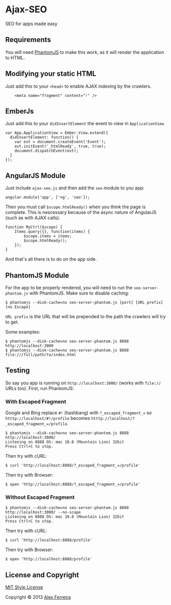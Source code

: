 # Ajax-SEO

SEO for apps made easy

## Requirements

You will need [PhantomJS](http://phantomjs.org/) to make this work, as it will render the application to HTML.


## Modifying your static HTML


Just add this to your `<head>` to enable AJAX indexing by the crawlers.
```
    <meta name="fragment" content="!" />
```
## EmberJs

Just add this to your `didInsertElement` the event to view in `ApplicationView`
```
var App.ApplicationView = Ember.View.extend({
  didInsertElement: function() {
    var evt = document.createEvent('Event');
    evt.initEvent('_htmlReady', true, true);
    document.dispatchEvent(evt);
  }
});
```
## AngularJS Module

Just include `ajax-seo.js` and then add the `seo` module to you app:
```
angular.module('app', ['ng', 'seo']);
```

Then you must call `$scope.htmlReady()` when you think the page is complete. This is nescessary because of the async nature of AngularJS (such as with AJAX calls).
```
function MyCtrl($scope) {
    Items.query({}, function(items) {
        $scope.items = items;
        $scope.htmlReady();
    });
}
```

And that's all there is to do on the app side.


## PhantomJS Module

For the app to be properly rendered, you will need to run the `seo-server-phantom.js` with PhantomJS.
Make sure to disable caching:
```
$ phantomjs --disk-cache=no seo-server-phantom.js [port] [URL prefix] [no Escape]
```

`URL prefix` is the URL that will be prepended to the path the crawlers will try to get.

Some examples:
```
$ phantomjs --disk-cache=no seo-server-phantom.js 8888 http://localhost:3000
$ phantomjs --disk-cache=no seo-server-phantom.js 8888 file:///full/path/to/index.html
```


## Testing

So say you app is running on `http://localhost:3000/` (works with `file://` URLs too).
First, run PhantomJS:

### With Escaped Fragment

Google and Bing replace `#!` (hashbang) with `?_escaped_fragment_=` so `htttp://localhost/#!/profile` becomes `htttp://localhost/?_escaped_fragment_=/profile`.

```
$ phantomjs --disk-cache=no seo-server-phantom.js 8888 http://localhost:3000/
Listening on 8888 OS: mac 10.8 (Mountain Lion) 32bit
Press Ctrl+C to stop.
```

Then try with cURL:
```
$ curl 'http://localhost:8888/?_escaped_fragment_=/profile'
```

Then try with Browser:
```
$ open 'http://localhost:8888/?_escaped_fragment_=/profile'
```


### Without Escaped Fragment
```
$ phantomjs --disk-cache=no seo-server-phantom.js 8888 http://localhost:3000/ --no-scape
Listening on 8888 OS: mac 10.8 (Mountain Lion) 32bit
Press Ctrl+C to stop.
```

Then try with cURL:
```
$ curl 'http://localhost:8888/profile'
```

Then try with Browser:
```
$ open 'http://localhost:8888/profile'
```


## License and Copyright

[MIT Style License](http://opensource.org/licenses/MIT)

Copyright &copy; 2013 [Alex Ferreira](http://www.alexferreira.eti.br)